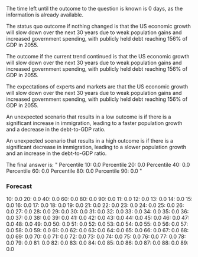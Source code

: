 The time left until the outcome to the question is known is 0 days, as the information is already available.

The status quo outcome if nothing changed is that the US economic growth will slow down over the next 30 years due to weak population gains and increased government spending, with publicly held debt reaching 156% of GDP in 2055.

The outcome if the current trend continued is that the US economic growth will slow down over the next 30 years due to weak population gains and increased government spending, with publicly held debt reaching 156% of GDP in 2055.

The expectations of experts and markets are that the US economic growth will slow down over the next 30 years due to weak population gains and increased government spending, with publicly held debt reaching 156% of GDP in 2055.

An unexpected scenario that results in a low outcome is if there is a significant increase in immigration, leading to a faster population growth and a decrease in the debt-to-GDP ratio.

An unexpected scenario that results in a high outcome is if there is a significant decrease in immigration, leading to a slower population growth and an increase in the debt-to-GDP ratio.

The final answer is:
"
Percentile 10: 0.0
Percentile 20: 0.0
Percentile 40: 0.0
Percentile 60: 0.0
Percentile 80: 0.0
Percentile 90: 0.0
"

### Forecast

10: 0.0
20: 0.0
40: 0.0
60: 0.0
80: 0.0
90: 0.0
11: 0.0
12: 0.0
13: 0.0
14: 0.0
15: 0.0
16: 0.0
17: 0.0
18: 0.0
19: 0.0
21: 0.0
22: 0.0
23: 0.0
24: 0.0
25: 0.0
26: 0.0
27: 0.0
28: 0.0
29: 0.0
30: 0.0
31: 0.0
32: 0.0
33: 0.0
34: 0.0
35: 0.0
36: 0.0
37: 0.0
38: 0.0
39: 0.0
41: 0.0
42: 0.0
43: 0.0
44: 0.0
45: 0.0
46: 0.0
47: 0.0
48: 0.0
49: 0.0
50: 0.0
51: 0.0
52: 0.0
53: 0.0
54: 0.0
55: 0.0
56: 0.0
57: 0.0
58: 0.0
59: 0.0
61: 0.0
62: 0.0
63: 0.0
64: 0.0
65: 0.0
66: 0.0
67: 0.0
68: 0.0
69: 0.0
70: 0.0
71: 0.0
72: 0.0
73: 0.0
74: 0.0
75: 0.0
76: 0.0
77: 0.0
78: 0.0
79: 0.0
81: 0.0
82: 0.0
83: 0.0
84: 0.0
85: 0.0
86: 0.0
87: 0.0
88: 0.0
89: 0.0